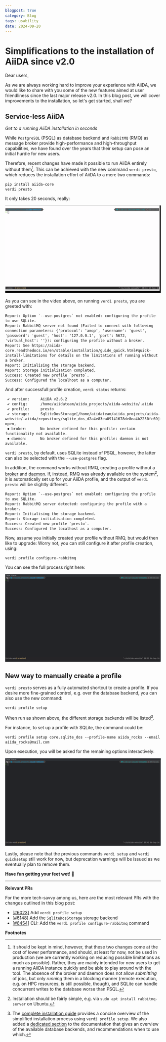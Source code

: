 ```yaml
---
blogpost: true
category: Blog
tags: usability
date: 2024-09-20
---
```


# Simplifications to the installation of AiiDA since v2.0

Dear users,

As we are always working hard to improve your experience with AiiDA, we would like to share with you some of the new
features aimed at user friendliness since the last major release v2.0. In this blog post, we will cover improvements to
the installation, so let's get started, shall we?

## Service-less AiiDA

_Get to a running AiiDA installation in seconds_

While `PostgreSQL` (PSQL) as database backend and `RabbitMQ` (RMQ) as message broker provide high-performance and
high-throughput capabilities, we have found over the years that their setup can pose an initial hurdle for new users.

Therefore, recent changes have made it possible to run AiiDA entirely without them[^1]. This can be achieved with the
new command `verdi presto`, which reduces the installation effort of AiiDA to a mere two commands:

```shell
pip install aiida-core
verdi presto
```

It only takes 20 seconds, really:

![From zero to AiiDA profile in <20 seconds](./_gifs/verdi-presto-white-10fps-2160p.gif)

As you can see in the video above, on running `verdi presto`, you are greeted with:

```shell
Report: Option `--use-postgres` not enabled: configuring the profile to use SQLite.
Report: RabbitMQ server not found (Failed to connect with following connection parameters: {'protocol': 'amqp', 'username': 'guest', 'password': 'guest', 'host': '127.0.0.1', 'port': 5672, 'virtual_host': ''}): configuring the profile without a broker.
Report: See https://aiida-core.readthedocs.io/en/stable/installation/guide_quick.html#quick-install-limitations for details on the limitations of running without a broker.
Report: Initialising the storage backend.
Report: Storage initialisation completed.
Success: Created new profile `presto`.
Success: Configured the localhost as a computer.
```

And after successfull profile creation, `verdi status` returns:

```shell
 ✔ version:     AiiDA v2.6.2
 ✔ config:      /home/aiidateam/aiida_projects/aiida-website/.aiida
 ✔ profile:     presto
 ✔ storage:     SqliteDosStorage[/home/aiidateam/aiida_projects/aiida-website/.aiida/repository/sqlite_dos_d2a4e83ea09141678de8ea4b2250fc69]: open,
 ⏺ broker:      No broker defined for this profile: certain functionality not available.
 ⏺ daemon:      No broker defined for this profile: daemon is not available.
```

`verdi presto`, by default, uses SQLite instead of PSQL, however, the latter can also be selected with
the `--use-postgres` flag.

In addition, the command works without RMQ, creating a profile without a
[broker](https://aiida.readthedocs.io/projects/aiida-core/en/latest/topics/processes/usage.html#manipulating-processes)
and [daemon](https://aiida.readthedocs.io/projects/aiida-core/en/stable/topics/daemon.html#daemon). If, instead, RMQ was
already available on the system[^2], it is automatically set up for your AiiDA profile, and the output of `verdi presto`
will be slightly different.

```shell
Report: Option `--use-postgres` not enabled: configuring the profile to use SQLite.
Report: RabbitMQ server detected: configuring the profile with a broker.
Report: Initialising the storage backend.
Report: Storage initialisation completed.
Success: Created new profile `presto`.
Success: Configured the localhost as a computer.
```

Now, assume you initially created your profile without RMQ, but would then like to upgrade: Worry not, you can still
configure it after profile creation, using:

```shell
verdi profile configure-rabbitmq
```

You can see the full process right here:

![Upgrade profile with RMQ down the road](./_gifs/configure-rabbitmq-10fps-1080p.gif)

## New way to manually create a profile

`verdi presto` serves as a fully automated shortcut to create a profile. If you desire more fine-grained control,
e.g. over the database backend, you can also use the new command:

```shell
verdi profile setup
```

When run as shown above, the different storage backends will be listed[^3].

For instance, to set up a profile with SQLite, the command could be:

```shell
verdi profile setup core.sqlite_dos --profile-name aiida_rocks --email aiida_rocks@mail.com
```

Upon execution, you will be asked for the remaining options interactively:

![Create a profile with `verdi profile setup`](./_gifs/verdi-profile-setup-10fps-1080p.gif)

Lastly, please note that the previous commands `verdi setup` and `verdi quicksetup` still work for now, but deprecation
warnings will be issued as we eventually plan to remove them.

**Have fun getting your feet wet! 🚀**

---

**Relevant PRs**

For the more tech-savvy among us, here are the most relevant PRs with the changes outlined in this blog post:

- [[#6023]](https://github.com/aiidateam/aiida-core/pull/6023) Add `verdi profile setup`
- [[#6148]](https://github.com/aiidateam/aiida-core/pull/6148) Add the `SqliteDosStorage` storage backend
- [[#6454]](https://github.com/aiidateam/aiida-core/pull/6454) CLI: Add the `verdi profile configure-rabbitmq` command

**Footnotes**

[^1]:
    It should be kept in mind, however, that these two changes come at the cost of lower performance, and should, at
    least for now, not be used in production (we are currently working on reducing possible limitations as much as
    possible). Rather, they are mainly intended for new users to get a running AiiDA instance quickly and be able to
    play around with the tool. The absence of the broker and daemon does not allow *submitting* of jobs, but only
    *running* them in a blocking manner (remote execution, e.g. on HPC resources, is still possible, though), and SQLite
    can handle concurrent writes to the database worse than PSQL.

[^2]:
    Installation should be fairly simple, e.g. via `sudo apt install rabbitmq-server` on Ubuntu.

[^3]:
    The [complete installation
    guide](https://aiida.readthedocs.io/projects/aiida-core/en/v2.6.2/installation/guide_complete.html) provides a
    concise overview of the simplified installation process using `verdi profile setup`. We also added a [dedicated
    section](https://aiida.readthedocs.io/projects/aiida-core/en/v2.6.2/topics/storage.html) to the
    documentation that gives an overview of the available database backends, and recommendations when to use which.
